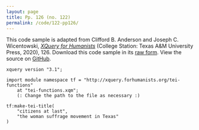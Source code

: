 ```yaml
---
layout: page
title: Pp. 126 (no. 122)
permalink: /code/122-pp126/
---
```


This code sample is adapted from Clifford B. Anderson and Joseph C. Wicentowski, 
[_XQuery for Humanists_](/) (College Station: Texas A&M University Press, 2020), 126. 
Download this code sample in its [raw form](/code/122-pp126/122-pp126.xq).
View the source on [GitHub](https://github.com/coding4humanists/xquery4humanists/blob/release/code/122-pp126/122-pp126.xq).

```xquery
xquery version "3.1";

import module namespace tf = "http://xquery.forhumanists.org/tei-functions"
    at "tei-functions.xqm";
    (: Change the path to the file as necessary :)

tf:make-tei-title(
    "citizens at last",
    "the woman suffrage movement in Texas"
)
```  
